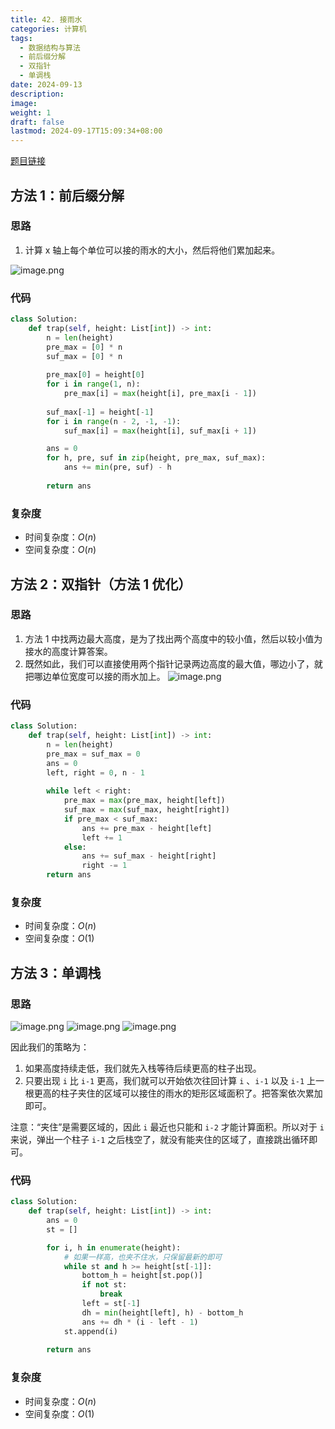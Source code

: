 ```yaml
---
title: 42. 接雨水
categories: 计算机
tags:
  - 数据结构与算法
  - 前后缀分解
  - 双指针
  - 单调栈
date: 2024-09-13
description: 
image: 
weight: 1
draft: false
lastmod: 2024-09-17T15:09:34+08:00
---
```

[题目链接](https://leetcode.cn/problems/trapping-rain-water/description/?envType=study-plan-v2&envId=top-100-liked)

## 方法 1：前后缀分解

### 思路

1. 计算 x 轴上每个单位可以接的雨水的大小，然后将他们累加起来。

![image.png](https://raw.githubusercontent.com/oLd-Y/PicGoPictures/main/20240913130258.png)

### 代码

```python
class Solution:
    def trap(self, height: List[int]) -> int:
        n = len(height)
        pre_max = [0] * n
        suf_max = [0] * n
        
        pre_max[0] = height[0]
        for i in range(1, n):
            pre_max[i] = max(height[i], pre_max[i - 1])
        
        suf_max[-1] = height[-1]
        for i in range(n - 2, -1, -1):
            suf_max[i] = max(height[i], suf_max[i + 1])

        ans = 0
        for h, pre, suf in zip(height, pre_max, suf_max):
            ans += min(pre, suf) - h
        
        return ans
```

### 复杂度
- 时间复杂度：$O(n)$
- 空间复杂度：$O(n)$

## 方法 2：双指针（方法 1 优化）

### 思路

1. 方法 1 中找两边最大高度，是为了找出两个高度中的较小值，然后以较小值为接水的高度计算答案。
2. 既然如此，我们可以直接使用两个指针记录两边高度的最大值，哪边小了，就把哪边单位宽度可以接的雨水加上。
![image.png](https://raw.githubusercontent.com/oLd-Y/PicGoPictures/main/20240914093520.png)

### 代码

```python
class Solution:
    def trap(self, height: List[int]) -> int:
        n = len(height)
        pre_max = suf_max = 0
        ans = 0
        left, right = 0, n - 1
        
        while left < right:
            pre_max = max(pre_max, height[left])
            suf_max = max(suf_max, height[right])
            if pre_max < suf_max:
                ans += pre_max - height[left]
                left += 1
            else: 
                ans += suf_max - height[right]
                right -= 1
        return ans
```

### 复杂度
- 时间复杂度：$O(n)$
- 空间复杂度：$O(1)$

## 方法 3：单调栈

### 思路

![image.png](https://raw.githubusercontent.com/oLd-Y/PicGoPictures/main/20240915195917.png)
![image.png](https://raw.githubusercontent.com/oLd-Y/PicGoPictures/main/20240915201747.png)
![image.png](https://raw.githubusercontent.com/oLd-Y/PicGoPictures/main/20240915201811.png)



因此我们的策略为：
1. 如果高度持续走低，我们就先入栈等待后续更高的柱子出现。
2. 只要出现 `i` 比 `i-1` 更高，我们就可以开始依次往回计算 `i` 、`i-1` 以及 `i-1` 上一根更高的柱子夹住的区域可以接住的雨水的矩形区域面积了。把答案依次累加即可。

注意：“夹住”是需要区域的，因此 `i` 最近也只能和 `i-2` 才能计算面积。所以对于 `i` 来说，弹出一个柱子 `i-1` 之后栈空了，就没有能夹住的区域了，直接跳出循环即可。

### 代码

```python
class Solution:
    def trap(self, height: List[int]) -> int:
        ans = 0
        st = []

        for i, h in enumerate(height):
	        # 如果一样高，也夹不住水，只保留最新的即可
            while st and h >= height[st[-1]]:
                bottom_h = height[st.pop()]
                if not st:
                    break
                left = st[-1]
                dh = min(height[left], h) - bottom_h
                ans += dh * (i - left - 1)
            st.append(i)
            
        return ans
```

### 复杂度
- 时间复杂度：$O(n)$
- 空间复杂度：$O(1)$


